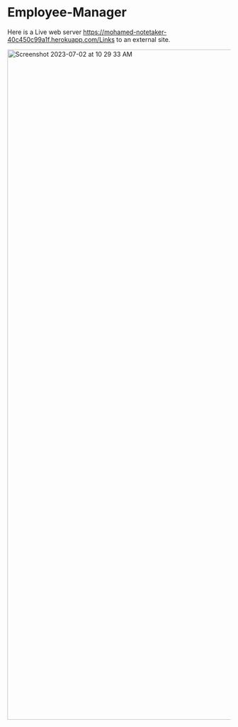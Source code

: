 # Employee-Manager





Here is a Live web server https://mohamed-notetaker-40c450c99a1f.herokuapp.com/Links to an external site. 

<img width="1512" alt="Screenshot 2023-07-02 at 10 29 33 AM" src="https://github.com/phill-star/Employee-Manager/assets/130422301/cfe58568-18aa-4cc1-bf4f-e2f169278b11">
